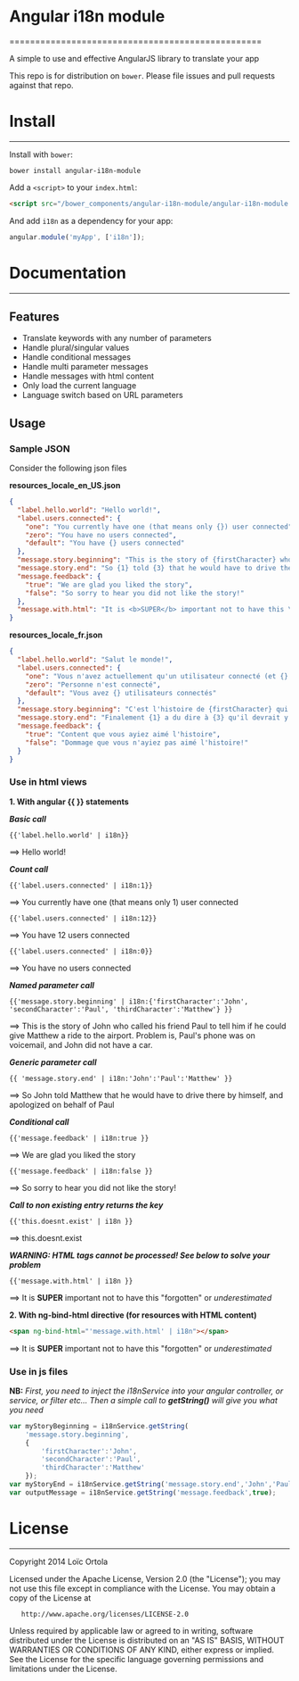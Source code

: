 # Angular i18n module
=================================================


A simple to use and effective AngularJS library to translate your app

This repo is for distribution on `bower`. 
Please file issues and pull requests against that repo.

# Install
---------------------

Install with `bower`:

```shell
bower install angular-i18n-module
```

Add a `<script>` to your `index.html`:

```html
<script src="/bower_components/angular-i18n-module/angular-i18n-module.js"></script>
```

And add `i18n` as a dependency for your app:

```javascript
angular.module('myApp', ['i18n']);
```

# Documentation
---------------------

## Features
* Translate keywords with any number of parameters
* Handle plural/singular values
* Handle conditional messages
* Handle multi parameter messages
* Handle messages with html content
* Only load the current language  
* Language switch based on URL parameters

## Usage

### Sample JSON

Consider the following json files

**resources\_locale\_en\_US.json**  
```json
{
  "label.hello.world": "Hello world!",
  "label.users.connected": {
    "one": "You currently have one (that means only {}) user connected",
    "zero": "You have no users connected",
    "default": "You have {} users connected"
  },
  "message.story.beginning": "This is the story of {firstCharacter} who called his friend {secondCharacter} to tell him if he could give {thirdCharacter} a ride to the airport. Problem is, {secondCharacter}'s phone was on voicemail, and {firstCharacter} did not have a car.",
  "message.story.end": "So {1} told {3} that he would have to drive there by himself, and apologized on behalf of {2}",
  "message.feedback": {
    "true": "We are glad you liked the story",
    "false": "So sorry to hear you did not like the story!"
  },
  "message.with.html": "It is <b>SUPER</b> important not to have this \"forgotten\" or <i>underestimated</i>"
}
```

**resources\_locale\_fr.json**  
```json
{
  "label.hello.world": "Salut le monde!",
  "label.users.connected": {
    "one": "Vous n'avez actuellement qu'un utilisateur connecté (et {} seul)",
    "zero": "Personne n'est connecté",
    "default": "Vous avez {} utilisateurs connectés"
  },
  "message.story.beginning": "C'est l'histoire de {firstCharacter} qui appelle son ami {secondCharacter} pour lui demander s'il peut emmener {thirdCharacter} à l'aéroport. Le problème, c'est que le téléphone de {secondCharacter} est sur messagerie, et que {firstCharacter} n'a pa de voiture.",
  "message.story.end": "Finalement {1} a du dire à {3} qu'il devrait y aller par ses propres moyens, et s'excusa de la part de {2}",
  "message.feedback": {
    "true": "Content que vous ayiez aimé l'histoire",
    "false": "Dommage que vous n'ayiez pas aimé l'histoire!"
  }
}
```

### Use in html views

**1. With angular {{ }} statements**  

***Basic call***  
```
{{'label.hello.world' | i18n}}
```    
==>  Hello world!  

***Count call***  
```  
{{'label.users.connected' | i18n:1}}
```  
==>  You currently have one (that means only 1) user connected   
```
{{'label.users.connected' | i18n:12}}
```  
==>  You have 12 users connected   
```
{{'label.users.connected' | i18n:0}}
```  
==>  You have no users connected  

***Named parameter call***  
```
{{'message.story.beginning' | i18n:{'firstCharacter':'John', 'secondCharacter':'Paul', 'thirdCharacter':'Matthew'} }}
```  
==>  This is the story of John who called his friend Paul to tell him if he could give Matthew a ride to the airport. Problem is, Paul's phone was on voicemail, and John did not have a car.   

***Generic parameter call***  
```
{{ 'message.story.end' | i18n:'John':'Paul':'Matthew' }}
```  
==>  So John told Matthew that he would have to drive there by himself, and apologized on behalf of Paul   

***Conditional call***  
```
{{'message.feedback' | i18n:true }}
```  
==>  We are glad you liked the story   
```
{{'message.feedback' | i18n:false }}
```  
==>  So sorry to hear you did not like the story!  

***Call to non existing entry returns the key***  
```
{{'this.doesnt.exist' | i18n }}
```  
==>  this.doesnt.exist  

***WARNING: HTML tags cannot be processed! See below to solve your problem***  
```
{{'message.with.html' | i18n }}
```  
==>  It is <b>SUPER</b> important not to have this "forgotten" or <i>underestimated</i>  


**2. With ng-bind-html directive (for resources with HTML content)**  
```html
<span ng-bind-html="'message.with.html' | i18n"></span>
```    
==>  It is __SUPER__ important not to have this "forgotten" or _underestimated_   

### Use in js files

**NB:** *First, you need to inject the i18nService into your angular controller, or service, or filter etc...
Then a simple call to __getString()__ will give you what you need*

```javascript
var myStoryBeginning = i18nService.getString(
    'message.story.beginning',
    {
        'firstCharacter':'John', 
        'secondCharacter':'Paul', 
        'thirdCharacter':'Matthew'
    });
var myStoryEnd = i18nService.getString('message.story.end','John','Paul','Matthew');
var outputMessage = i18nService.getString('message.feedback',true);
```


# License
---------------------

   Copyright 2014 Loïc Ortola

   Licensed under the Apache License, Version 2.0 (the "License");
   you may not use this file except in compliance with the License.
   You may obtain a copy of the License at

       http://www.apache.org/licenses/LICENSE-2.0

   Unless required by applicable law or agreed to in writing, software
   distributed under the License is distributed on an "AS IS" BASIS,
   WITHOUT WARRANTIES OR CONDITIONS OF ANY KIND, either express or implied.
   See the License for the specific language governing permissions and
   limitations under the License.
